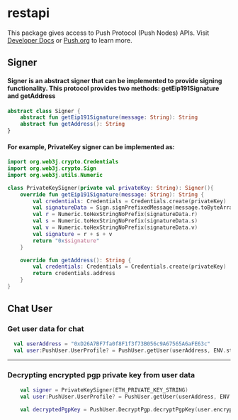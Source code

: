 # restapi
This package gives access to Push Protocol (Push Nodes) APIs. Visit [Developer Docs](https://docs.push.org/developers) or [Push.org](https://push.org) to learn more.


## **Signer**
#### Signer is an abstract signer that can be implemented to provide signing functionality. This protocol provides two methods: getEip191Signature and getAddress

```kotlin
abstract class Signer {
    abstract fun getEip191Signature(message: String): String
    abstract fun getAddress(): String
}
```

#### For example, PrivateKey signer can be implemented as:
```kotlin
import org.web3j.crypto.Credentials
import org.web3j.crypto.Sign
import org.web3j.utils.Numeric

class PrivateKeySigner(private val privateKey: String): Signer(){
    override fun getEip191Signature(message: String): String {
        val credentials: Credentials = Credentials.create(privateKey)
        val signatureData = Sign.signPrefixedMessage(message.toByteArray(Charsets.UTF_8), credentials.ecKeyPair)
        val r = Numeric.toHexStringNoPrefix(signatureData.r)
        val s = Numeric.toHexStringNoPrefix(signatureData.s)
        val v = Numeric.toHexStringNoPrefix(signatureData.v)
        val signature = r + s + v
        return "0x$signature"
    }

    override fun getAddress(): String {
        val credentials: Credentials = Credentials.create(privateKey)
        return credentials.address
    }
}
```

## Chat User

### **Get user data for chat**

```kotlin
  val userAddress = "0xD26A7BF7fa0f8F1f3f73B056c9A67565A6aFE63c"
  val user:PushUser.UserProfile? = PushUser.getUser(userAddress, ENV.staging)
```

---

### **Decrypting encrypted pgp private key from user data**
```kotlin
    val signer = PrivateKeySigner(ETH_PRIVATE_KEY_STRING)
    val user:PushUser.UserProfile? = PushUser.getUser(userAddress, ENV.staging)
    
    val decryptedPgpKey = PushUser.DecryptPgp.decryptPgpKey(user.encryptedPrivateKey, signer)
```
